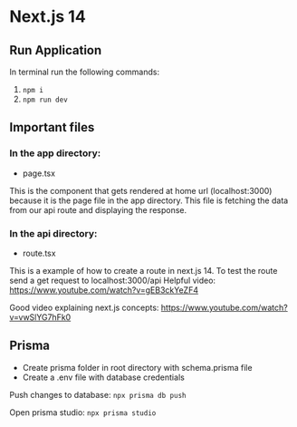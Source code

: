# Next.js 14

## Run Application
In terminal run the following commands:
1. `npm i`
2. `npm run dev`

## Important files
### In the app directory:
- page.tsx

This is the component that gets rendered at home url (localhost:3000) because it is the page file in the app directory. This file is fetching the data from our api route and displaying the response.

### In the api directory:
- route.tsx

This is a example of how to create a route in next.js 14. To test the route send a get request to localhost:3000/api
Helpful video: https://www.youtube.com/watch?v=gEB3ckYeZF4


Good video explaining next.js concepts: https://www.youtube.com/watch?v=vwSlYG7hFk0

## Prisma
- Create prisma folder in root directory with schema.prisma file
- Create a .env file with database credentials

Push changes to database: `npx prisma db push`

Open prisma studio: `npx prisma studio`